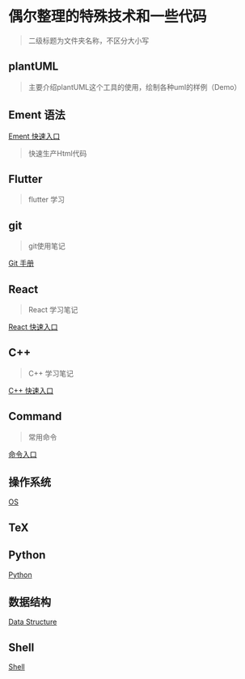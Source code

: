 # 偶尔整理的特殊技术和一些代码

> 二级标题为文件夹名称，不区分大小写

## plantUML

> 主要介绍plantUML这个工具的使用，绘制各种uml的样例（Demo）

## Ement 语法

[Ement 快速入口](./Ement/Ement.md)

> 快速生产Html代码

## Flutter

> flutter 学习

## git

> git使用笔记

[Git 手册](./git/我的git手册.md)

## React

> React 学习笔记

[React 快速入口](./React/React.md)

## C++

> C++ 学习笔记

[C++ 快速入口](./C++/C++.md)

## Command

> 常用命令

[命令入口](./Command/Command.md)

## 操作系统

[OS](./os/Operating_System.md)

## TeX

## Python

[Python](./python/PYTHON.md)

## 数据结构

[Data Structure](./data_structure/ds.md)

## Shell

[Shell](./shell/shell.md)
